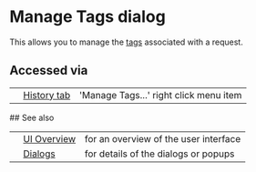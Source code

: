 # Manage Tags dialog

This allows you to manage the [tags](HelpStartConceptsTags) associated with a request.
## Accessed via
<table>
<tr><td></td><td><a href='HelpUiTabsHistory'>History tab</a></td><td>'Manage Tags...' right click menu item</td></tr>
</table>
## See also
<table>
<tr><td></td><td><a href='HelpUiOverview'>UI Overview</a></td><td>for an overview of the user interface</td></tr>
<tr><td></td><td><a href='HelpUiDialogsDialogs'>Dialogs</a></td><td>for details of the dialogs or popups </td></tr>
</table>